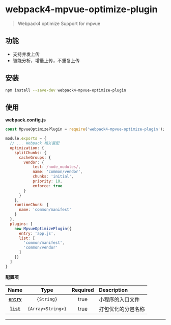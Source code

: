 # webpack4-mpvue-optimize-plugin

>Webpack4 optimize Support for mpvue

## 功能

- 支持并发上传
- 智能分析，增量上传，不重复上传

## 安装

```Bash
npm install --save-dev webpack4-mpvue-optimize-plugin
```


## 使用

**webpack.config.js**

```Javascript
const MpvueOptimizePlugin = require('webpack4-mpvue-optimize-plugin');

module.exports = {
  // ... Webpack 相关置配
  optimization: {
    splitChunks: {
      cacheGroups: {
        vendor: {
            test: /node_modules/,
            name: 'common/vendor',
            chunks: 'initial',
            priority: 10,
            enforce: true
        }
      }
    },
    runtimeChunk: {
      name: 'common/manifest'
    }
  },
  plugins: [
    new MpvueOptimizePlugin({
      entry: 'app.js',
      list: [
        'common/manifest',
        'common/vendor'
      ]
    })
  ]
}
```

**配置项**

|Name|Type|Required|Description|
|:--:|:--:|:-----:|:----------|
|**[`entry`](#)**|`{String}`| true |小程序的入口文件|
|**[`list`](#)**|`{Array<String>}`| true |打包优化的分包名称|

***
